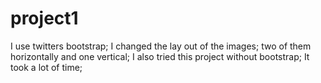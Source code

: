 # project1
I use twitters bootstrap; I changed the lay out of the images; two of them horizontally and one vertical;
I also tried this project without bootstrap; It took a lot of time;
